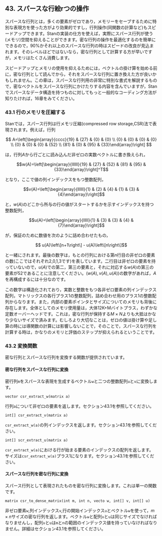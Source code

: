 ## 43. スパースな行絵rつの操作

スパースな行列とは，多くの要素がゼロであり，メモリーをセーブするために特別な表現方を使った方がより効果的ですし，行列操作(同関数の計算など)もスピードアップできます。Stanの実装の仕方を使えば，実際にスパース行列が使う(メモリ)空間を抑えることができます。密な行列の操作を最適化するのを簡単にできるので，90%かそれ以上のスパースな行列の時はスピードの改良が見込まれます。そのレベルほどではないなら，密な行列として計算する方が早いですが，メモリはたくさん消費します。

スピードアップとメモリの使用を抑えるためには，ベクトルの掛け算を始める前に，密な行列として読んでから，それをスパースな行列に置き換えた方が良いかもしれません。この章は，スパースな行列用の非常に特別な書式を解説するもので，密なベクトルをスパースな行列にかけたりする内容を含んでいますが，Stanでスパースなデータ構造を持つものに対してもっと一般的なコーディング方法が知りたければ，16章をみてください。

### 43.1 行のメモリを圧縮する

Stanでは，スパース行列は行メモリ圧縮(compressed row storage,CSR)法で表現されます。例えば，行列

$$  A=\left[\begin{array}{cccc}{19} & {27} & {0} & {0} \\ {0} & {0} & {0} & {0} \\ {0} & {0} & {0} & {52} \\ {81} & {0} & {95} & {33}\end{array}\right]  $$

は，行列$A$から行ごとに読み込んだ非ゼロの実数ベクトルに書き換えられ，

$$w(A)=\left[\begin{array}{llllll}{19} & {27} & {52} & {81} & {95} & {33}\end{array}\right]^T$$

となり，ここで値の列インデックスをもつ整数配列，

$$v(A)=\left[\begin{array}{llllll}{1} & {2} & {4} & {1} & {3} & {4}\end{array}\right]$$

と，$w(A)$のどこから所与の行の値がスタートするかを示すインデックスを持つ整数配列，

$$u(A)=\left[\begin{array}{lllll}{1} & {3} & {3} & {4} & {7}\end{array}\right]$$

が，保証のために数値を次のように詰め合わせたもの，

$$ u(A)\left\[n+1\right\] - u(A)\left\[n\right\]$$

と一緒にされます。最後の数字は，もとの行列における第$n$行目の非ゼロの要素の数(ここではそれぞれ2,0,1,3です)を表しています。二行目は非ゼロの要素を持っていないので，$u(A)$での第二，第三の要素と，それに対応する$w(A)$の第三の要素が52であることに注意してください。$(w(A),v(A),u(A))$の数字があれば，$A$を再構成するには十分なのです。

この数字は構造化されており，実数と整数をもつ各非ゼロ要素の列インデックス配列，マトリックスの各行プラス1の整数配列，詰め合わせ用のプラス1の整数配列からなります。また，内部の要素ポインタとサイズについてのメモリも背後に存在します。全体としてのメモリ使用量は，大体12K+Mバイトプラス，わずかな定数オーバーヘッドです。これは，密な行列が保持する$M \times N$よりも大抵はかなり少ないサイズで済みます。むしろより大切なことは，ゼロの値は掛け算や足し算の時には導関数の計算には影響しないことで，そのことで，スパースな行列を計算する時は，かなりのメモリと評価のステップが抑えられるということです。

### 43.2 変換関数

密な行列とスパースな行列を変換する関数が提供されています。

#### 密な行列をスパースな行列に変換

密行列`m`をスパースな表現を生成するベクトル`w`と二つの整数配列`u`と`v`に変換します。

```
vector csr_extract_w(matrix a)
```

行列`a`について非ゼロの要素を返します。セクション43.1を参照してください。

```
int[] csr_extract_v(matrix a)
```

`csr_extract_w(a)`の列インデックスを返します。セクション43.1を参照してください。

```
int[] scr_extract_u(matrix a)
```

`csr_extract_w(a)`における行が始まる要素のインデックスの配列を返します。サイズは`csr_extract_w(a)`プラス1になります。セクション43.1を参照してください。

#### スパースな行列を密な行列に変換

スパース行列として表現されたものを密な行列に変換します。これは単一の関数です。

```
matrix csr_to_dense_matrix(int m, int n, vecto w, int[] v, int[] u)
```

非ゼロ要素`w`,列インデックス`v`,行の開始インデックス`u`とベクトル`w`を使って，$m \times n$サイズの密な行列を返します。ベクトル`w`と配列`v`と`u`は同じサイズでなければなりませんし，配列`v`と`u`は`m`と`n`の範囲のインデックス値を持っていなければなりません。詳細はセクション43.1を参照してください。
